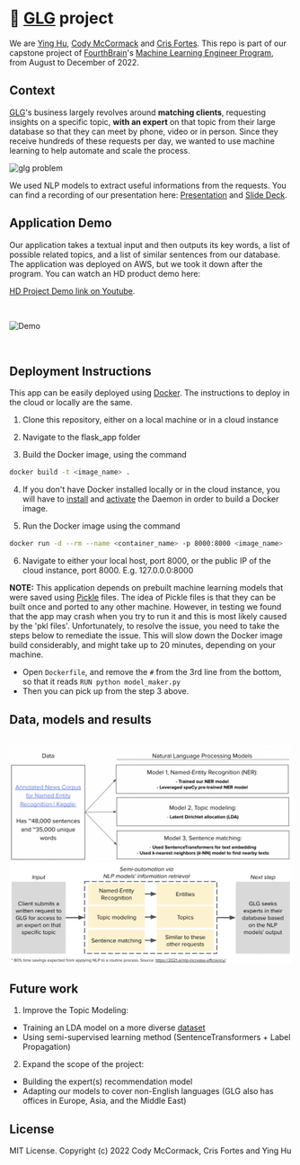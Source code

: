 # 🚀 [GLG](https://glginsights.com/) project

We are [Ying Hu](https://www.linkedin.com/in/ying-hu-math/), [Cody McCormack](https://www.linkedin.com/in/codymccormack/) and [Cris Fortes](https://www.linkedin.com/in/crisfortes/). This repo is part of our capstone project of [FourthBrain](https://fourthbrain.ai/)'s [Machine Learning Engineer Program](https://fourthbrain.ai/courses/machine-learning-engineer/), from August to December of 2022.



## Context

[GLG](https://glginsights.com/)'s business largely revolves around **matching clients**, requesting insights on a specific topic, **with an expert** on that topic from their large database so that they can meet by phone, video or in person.  Since they receive hundreds of these requests per day, we wanted to use machine learning to help automate and scale the process. 

<img src="[./Presentation/results.png](https://user-images.githubusercontent.com/110877253/205419935-651c3d3a-972e-471f-9491-45c6426184f2.png)" alt="glg problem" width="700">

We used NLP models to extract useful informations from the requests. You can find a recording of our presentation here: [Presentation](https://youtu.be/roA-0QMAdJQ) and [Slide Deck](https://github.com/LaplaceCherub/glg-project/blob/main/Presentation/FourthBrain%20MLE%20Capstone%20Presentation%20-%20GLG%20-%2020221206.pdf).



## Application Demo

Our application takes a textual input and then outputs its key words, a list of possible related topics, and a list of similar sentences from our database. The application was deployed on AWS, but we took it down after the program. You can watch an HD product demo here: 

[HD Project Demo link on Youtube](https://youtu.be/H9BZQdG0qCA).

<br>

![Demo](./Presentation/demo.gif)

<br>

## Deployment Instructions

This app can be easily deployed using [Docker](https://www.docker.com/). The instructions to deploy in the cloud or locally are the same.

1. Clone this repository, either on a local machine or in a cloud instance

2. Navigate to the flask_app folder

3. Build the Docker image, using the command 

```bash
docker build -t <image_name> .
```

4. If you don't have Docker installed locally or in the cloud instance, you will have to [install](https://docs.docker.com/get-docker/) and [activate](https://docs.docker.com/config/daemon/systemd/) the Daemon in order to build a Docker image.
  
5.  Run the Docker image using the command 

```bash
docker run -d --rm --name <container_name> -p 8000:8000 <image_name>
```

6.  Navigate to either your local host, port 8000, or the public IP of the cloud instance, port 8000. E.g. 127.0.0.0:8000 

**NOTE:** This application depends on prebuilt machine learning models that were saved using [Pickle](https://docs.python.org/3/library/pickle.html) files. The idea of Pickle files is that they can be built once and ported to any other machine. However, in testing we found that the app may crash when you try to run it and this is most likely caused by the 'pkl files'. Unfortunately, to resolve the issue, you need to take the steps below to remediate the issue. This will slow down the Docker image build considerably, and might take up to 20 minutes, depending on your machine.

- Open `Dockerfile`, and remove the `#` from the 3rd line from the bottom, so that it reads `RUN python model_maker.py`
- Then you can pick up from the step 3 above.



## Data, models and results

<br>

<img src="./Presentation/data_model.png" alt="data_model" width="700">

<br>

<img src="./Presentation/results.png" alt="data_model" width="700">

<br>

## Future work

1. Improve the Topic Modeling: 
- Training an LDA model on a more diverse [dataset](https://components.one/datasets/all-the-news-2-news-articles-dataset/)
- Using semi-supervised learning method (SentenceTransformers + Label Propagation)

2. Expand the scope of the project: 
- Building the expert(s) recommendation model 
- Adapting our models to cover non-English languages 
  (GLG also has offices in Europe, Asia, and the Middle East)



## License

MIT License. 
Copyright (c) 2022 Cody McCormack, Cris Fortes and Ying Hu


  
